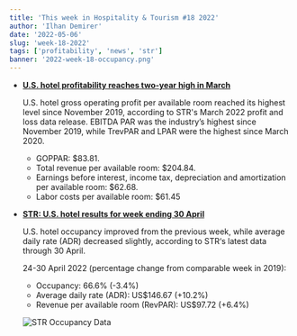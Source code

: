 ```yaml
---
title: 'This week in Hospitality & Tourism #18 2022'
author: 'Ilhan Demirer'
date: '2022-05-06'
slug: 'week-18-2022'
tags: ['profitability', 'news', 'str']
banner: '2022-week-18-occupancy.png'
---
```


- **[U.S. hotel profitability reaches two-year high in March](https://www.hotelmanagement.net/operate/us-hotel-profitability-reaches-two-year-high-march)**

  U.S. hotel gross operating profit per available room reached its highest level since November 2019, according to STR's March 2022 profit and loss data release. EBITDA PAR was the industry’s highest since November 2019, while TrevPAR and LPAR were the highest since March 2020.

  - GOPPAR: $83.81.
  - Total revenue per available room: $204.84.
  - Earnings before interest, income tax, depreciation and amortization per available room: $62.68.
  - Labor costs per available room: $61.45

- **[STR: U.S. hotel results for week ending 30 April](https://str.com/press-release/str-us-hotel-results-week-ending-30-april)**

  U.S. hotel occupancy improved from the previous week, while average daily rate (ADR) decreased slightly, according to STR‘s latest data through 30 April.

  24-30 April 2022 (percentage change from comparable week in 2019):

  - Occupancy: 66.6% (-3.4%)
  - Average daily rate (ADR): US$146.67 (+10.2%)
  - Revenue per available room (RevPAR): US$97.72 (+6.4%)

  ![STR Occupancy Data](/images/blogimages/2022-week-18-occupancy.png)

